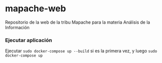 # mapache-web
Repositorio de la web de la tribu Mapache para la materia Análisis de la Información

### Ejecutar aplicación

Ejecutar `sudo docker-compose up --build` si es la primera vez, y luego `sudo docker-compose up`
